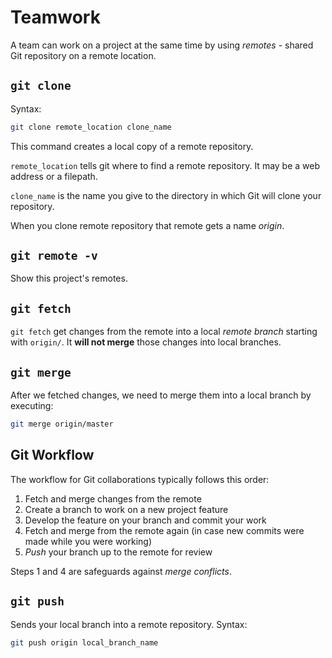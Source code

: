 # Teamwork

A team can work on a project at the same time by using _remotes_ - shared Git repository on a remote location.

## `git clone`

Syntax:

```bash
git clone remote_location clone_name
```

This command creates a local copy of a remote repository.

`remote_location` tells git where to find a remote repository. It may be a web address or a filepath.

`clone_name` is the name you give to the directory in which Git will clone your repository.

When you clone remote repository that remote gets a name _origin_.

## `git remote -v`

Show this project's remotes.

## `git fetch`

`git fetch` get changes from the remote into a local _remote branch_ starting with `origin/`. It **will not merge** those changes into local branches.

## `git merge`

After we fetched changes, we need to merge them into a local branch by executing:

```bash
git merge origin/master
```

## Git Workflow

The workflow for Git collaborations typically follows this order:

1. Fetch and merge changes from the remote
2. Create a branch to work on a new project feature
3. Develop the feature on your branch and commit your work
4. Fetch and merge from the remote again (in case new commits were made while you were  working)
5. _Push_ your branch up to the remote for review

Steps 1 and 4 are safeguards against _merge conflicts_.

## `git push`

Sends your local branch into a remote repository. Syntax:

```bash
git push origin local_branch_name
```
